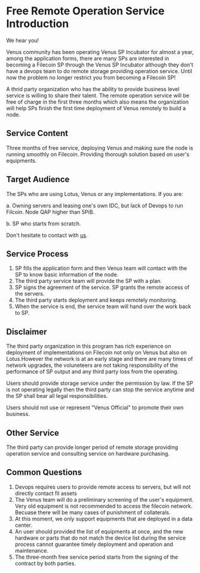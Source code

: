 # Free Remote Operation Service Introduction 

We hear you! 

Venus community has been operating Venus SP Incubator for almost a year, among the application forms, there are many SPs are interested in becoming a Filecoin SP through the Venus SP Incubator although they don't have a devops team to do remote storage providing operation service. Until now the problem no longer restrict you from becoming a Filecoin SP! 

A thrid party organization who has the ability to provide business level service is willing to share their talent. The remote operation service will be free of charge in the first three months which also means the organization will help SPs finish the first time deployment of Venus remotely to build a node. 

## Service Content

Three months of free service, deploying Venus and making sure the node is running smoothly on Filecoin. Providing thorough solution based on user's equipments. 


## Target Audience

The SPs who are using Lotus, Venus or any implementations. 
If you are: 

a. Owning servers and leasing one's own IDC, but lack of Devops to run Filcoin. Node QAP higher than 5PiB.

b. SP who starts from scratch.

Don't hesitate to contact with [us](mailto:venus@ipfsforce.com).

## Service Process

1. SP fills the application form and then Venus team will contact with the SP to know basic information of the node.
2. The third party service team will provide the SP with a plan.
3. SP signs the agreement of the service. SP grants the remote access of the servers.
4. The third party starts deployment and keeps remotely monitoring.
5. When the service is end, the service team will hand over the work back to SP.

## Disclaimer

The third party organization in this program has rich experience on deployment of implementations on Filecoin not only on Venus but also on Lotus.However the network is at an early stage and there are many times of network upgrades, the voluneteers are not taking responsibility of the performance of SP output and any third party loss from the operating. 

Users should provide storage service under the permission by law. If the SP is not operating legally then the third party can stop the service anytime and the SP shall bear all legal responsibilities. 

Users should not use or represent "Venus Official" to promote their own business. 

## Other Service

The third party can provide longer period of remote storage providing operation service and consulting service on hardware purchasing.

## Common Questions

1. Devops requires users to provide remote access to servers, but will not directly contact fil assets
2. The Venus team will do a preliminary screening of the user's equipment. Very old equipment is not recommended to access the filecoin network. Becuase there will be many cases of punishment of collaterals.
3. At this moment, we only support equipments that are deployed in a data center.
4. An user should provided the list of equipments at once, and the new hardware or parts that do not match the device list during the service process cannot guarantee timely deployment and operation and maintenance.
5. The three-month free service period starts from the signing of the contract by both parties.
